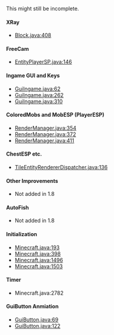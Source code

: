 This might still be incomplete.


#### XRay

- [Block.java:408](https://github.com/instance01/InstanceClient/blob/master/src/minecraft/net/minecraft/block/Block.java#L408)


#### FreeCam

- [EntityPlayerSP.java:146](https://github.com/instance01/InstanceClient/blob/master/src/minecraft/net/minecraft/client/entity/EntityPlayerSP.java#L146)


#### Ingame GUI and Keys

- [GuiIngame.java:62](https://github.com/instance01/InstanceClient/blob/master/src/minecraft/net/minecraft/client/gui/GuiIngame.java#L62-132)
- [GuiIngame.java:262](https://github.com/instance01/InstanceClient/blob/master/src/minecraft/net/minecraft/client/gui/GuiIngame.java#L262)
- [GuiIngame.java:310](https://github.com/instance01/InstanceClient/blob/master/src/minecraft/net/minecraft/client/gui/GuiIngame.java#L310)



#### ColoredMobs and MobESP (PlayerESP)

- [RenderManager.java:354](https://github.com/instance01/InstanceClient/blob/master/src/minecraft/net/minecraft/client/renderer/entity/RenderManager.java#L354)
- [RenderManager.java:372](https://github.com/instance01/InstanceClient/blob/master/src/minecraft/net/minecraft/client/renderer/entity/RenderManager.java#L372)
- [RenderManager.java:411](https://github.com/instance01/InstanceClient/blob/master/src/minecraft/net/minecraft/client/renderer/entity/RenderManager.java#L411)


#### ChestESP etc.

- [TileEntityRendererDispatcher.java:136](https://github.com/instance01/InstanceClient/blob/master/src/minecraft/net/minecraft/client/renderer/tileentity/TileEntityRendererDispatcher.java#L136)


#### Other Improvements

- Not added in 1.8


#### AutoFish

- Not added in 1.8


#### Initialization

- [Minecraft.java:193](https://github.com/instance01/InstanceClient/blob/master/src/minecraft/net/minecraft/client/Minecraft.java#L193)
- [Minecraft.java:398](https://github.com/instance01/InstanceClient/blob/master/src/minecraft/net/minecraft/client/Minecraft.java#L398)
- [Minecraft.java:1496](https://github.com/instance01/InstanceClient/blob/master/src/minecraft/net/minecraft/client/Minecraft.java#L1496)
- [Minecraft.java:1503](https://github.com/instance01/InstanceClient/blob/master/src/minecraft/net/minecraft/client/Minecraft.java#L1503)


#### Timer

- Minecraft.java:2782


#### GuiButton Anmiation

- [GuiButton.java:69](https://github.com/instance01/InstanceClient/blob/master/src/minecraft/net/minecraft/client/gui/GuiButton.java#L69)
- [GuiButton.java:122](https://github.com/instance01/InstanceClient/blob/master/src/minecraft/net/minecraft/client/gui/GuiButton.java#L122)

